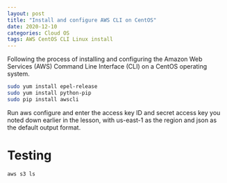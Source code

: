 ```yaml
---
layout: post
title: "Install and configure AWS CLI on CentOS"
date: 2020-12-10
categories: Cloud OS
tags: AWS CentOS CLI Linux install
---
```

Following the process of installing and configuring the Amazon Web Services (AWS) Command Line Interface (CLI) on a CentOS operating system.

````bash
sudo yum install epel-release
sudo yum install python-pip
sudo pip install awscli
````

Run aws configure and enter the access key ID and secret access key you noted down earlier in the lesson, with us-east-1 as the region and json as the default output format.

# Testing

````bash
aws s3 ls
````